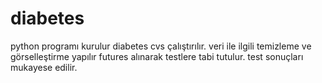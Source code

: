 # diabetes
python programı kurulur
diabetes cvs çalıştırılır.
veri ile ilgili temizleme ve görselleştirme yapılır
futures alınarak testlere tabi tutulur.
test sonuçları mukayese edilir. 
